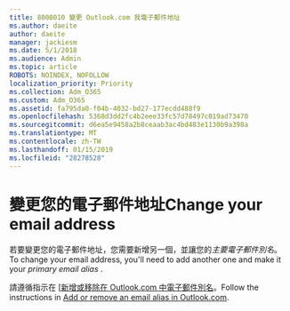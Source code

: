 ```yaml
---
title: 8000010 變更 Outlook.com 我電子郵件地址
ms.author: daeite
author: daeite
manager: jackiesm
ms.date: 5/1/2018
ms.audience: Admin
ms.topic: article
ROBOTS: NOINDEX, NOFOLLOW
localization_priority: Priority
ms.collection: Adm_O365
ms.custom: Adm_O365
ms.assetid: fa795da0-f04b-4032-bd27-177ecdd488f9
ms.openlocfilehash: 5368d3dd2fc4b2eee33fc57d78497c019ad73470
ms.sourcegitcommit: d6ea5e9458a2b8ceaab3ac4bd483e1130b9a398a
ms.translationtype: MT
ms.contentlocale: zh-TW
ms.lasthandoff: 01/15/2019
ms.locfileid: "28278528"
---
```

# <a name="change-your-email-address"></a><span data-ttu-id="564af-102">變更您的電子郵件地址</span><span class="sxs-lookup"><span data-stu-id="564af-102">Change your email address</span></span>

<span data-ttu-id="564af-103">若要變更您的電子郵件地址，您需要新增另一個，並讓您的*主要電子郵件別名*。</span><span class="sxs-lookup"><span data-stu-id="564af-103">To change your email address, you'll need to add another one and make it your  *primary email alias*  .</span></span> 
  
<span data-ttu-id="564af-104">請遵循指示在 [[新增或移除在 Outlook.com 中電子郵件別名](https://go.microsoft.com/fwlink/p/?linkid=873115)。</span><span class="sxs-lookup"><span data-stu-id="564af-104">Follow the instructions in [Add or remove an email alias in Outlook.com](https://go.microsoft.com/fwlink/p/?linkid=873115).</span></span>
  

